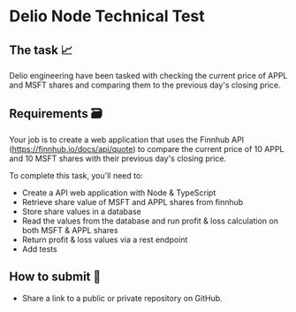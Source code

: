 # Delio Node Technical Test

## The task 📈

Delio engineering have been tasked with checking the current price of APPL and MSFT shares and comparing them to the previous day's closing price.

## Requirements 🗃️

Your job is to create a web application that uses the Finnhub API (https://finnhub.io/docs/api/quote) to compare the current price of 10 APPL and 10 MSFT shares with their previous day's closing price. 

To complete this task, you'll need to:

* Create a API web application with Node & TypeScript
* Retrieve share value of MSFT and APPL shares from finnhub
* Store share values in a database
* Read the values from the database and run profit & loss calculation on both MSFT & APPL shares
* Return profit & loss values via a rest endpoint
* Add tests

## How to submit 🔗

- Share a link to a public or private repository on GitHub.
